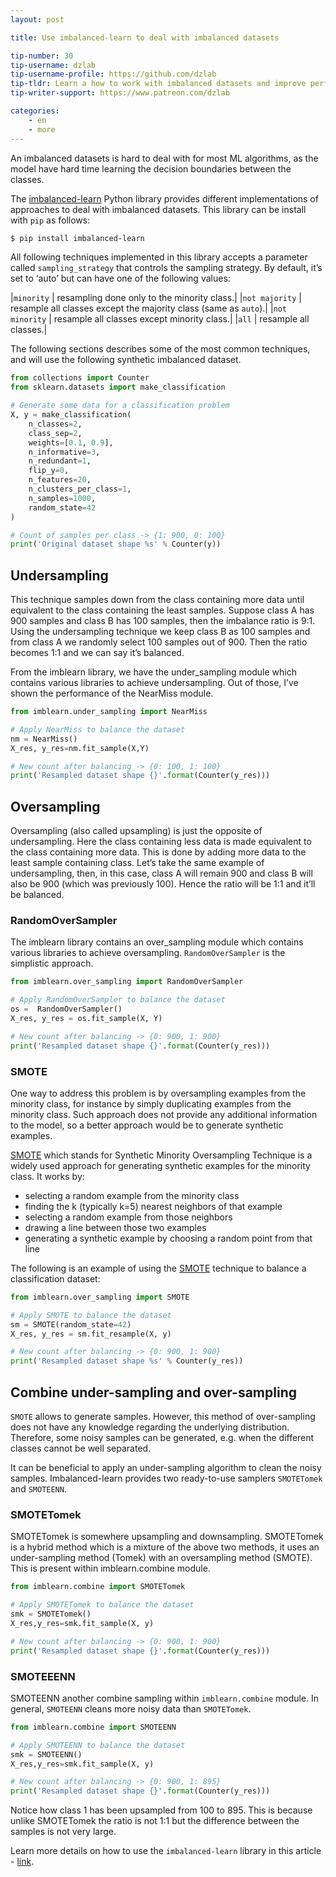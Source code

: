 ```yaml
---
layout: post

title: Use imbalanced-learn to deal with imbalanced datasets

tip-number: 30
tip-username: dzlab
tip-username-profile: https://github.com/dzlab
tip-tldr: Learn a how to work with imbalanced datasets and improve performance on minority class with SMOTE
tip-writer-support: https://www.patreon.com/dzlab

categories:
    - en
    - more
---
```


An imbalanced datasets is hard to deal with for most ML algorithms, as the model have hard time learning the decision boundaries between the classes.

<div id="histogram1"></div>
<script>
var x = ["0","0","0","0","0","1","0","0","0","0"]
var data = [
  {
    histfunc: "count",
    x: x,
    type: "histogram",
    name: "count"
  }
]
var layout = {
  title:'Examples per class'
}
Plotly.newPlot('histogram1', data, layout);
</script>


The [imbalanced-learn](https://github.com/scikit-learn-contrib/imbalanced-learn) Python library provides different implementations of approaches to deal with imbalanced datasets. This library can be install with `pip` as follows:

```sh
$ pip install imbalanced-learn
```

All following techniques implemented in this library accepts a parameter called `sampling_strategy` that controls the sampling strategy. By default, it’s set to ‘auto’ but can have one of the following values:

|`minority` | resampling done only to the minority class.|
|`not majority` | resample all classes except the majority class (same as `auto`).|
|`not minority` | resample all classes except minority class.|
|`all` | resample all classes.|


The following sections describes some of the most common techniques, and will use the following synthetic imbalanced dataset.
```python
from collections import Counter
from sklearn.datasets import make_classification

# Generate some data for a classification problem
X, y = make_classification(
    n_classes=2,
    class_sep=2,
    weights=[0.1, 0.9],
    n_informative=3,
    n_redundant=1,
    flip_y=0,
    n_features=20,
    n_clusters_per_class=1,
    n_samples=1000,
    random_state=42
)

# Count of samples per class -> {1: 900, 0: 100}
print('Original dataset shape %s' % Counter(y))
```

## Undersampling
This technique samples down from the class containing more data until equivalent to the class containing the least samples. Suppose class A has 900 samples and class B has 100 samples, then the imbalance ratio is 9:1. Using the undersampling technique we keep class B as 100 samples and from class A we randomly select 100 samples out of 900. Then the ratio becomes 1:1 and we can say it’s balanced.

From the imblearn library, we have the under_sampling module which contains various libraries to achieve undersampling. Out of those, I’ve shown the performance of the NearMiss module.

```python
from imblearn.under_sampling import NearMiss

# Apply NearMiss to balance the dataset
nm = NearMiss()
X_res, y_res=nm.fit_sample(X,Y)

# New count after balancing -> {0: 100, 1: 100}
print('Resampled dataset shape {}'.format(Counter(y_res)))
```

## Oversampling
Oversampling (also called upsampling) is just the opposite of undersampling. Here the class containing less data is made equivalent to the class containing more data. This is done by adding more data to the least sample containing class. Let’s take the same example of undersampling, then, in this case, class A will remain 900 and class B will also be 900 (which was previously 100). Hence the ratio will be 1:1 and it’ll be balanced.

### RandomOverSampler
The imblearn library contains an over_sampling module which contains various libraries to achieve oversampling. `RandomOverSampler` is the simplistic approach.

```python
from imblearn.over_sampling import RandomOverSampler

# Apply RandomOverSampler to balance the dataset
os =  RandomOverSampler()
X_res, y_res = os.fit_sample(X, Y)

# New count after balancing -> {0: 900, 1: 900}
print('Resampled dataset shape {}'.format(Counter(y_res)))
```

### SMOTE
One way to address this problem is by oversampling examples from the minority class, for instance by simply duplicating examples from the minority class. Such approach does not provide any additional information to the model, so a better approach would be to generate synthetic examples.

[SMOTE](https://arxiv.org/abs/1106.1813) which stands for Synthetic Minority Oversampling Technique is a widely used approach for generating synthetic examples for the minority class. It works by:
- selecting a random example from the minority class
- finding the k (typically k=5) nearest neighbors of that example
- selecting a random example from those neighbors
- drawing a line between those two examples
- generating a synthetic example by choosing a random point from that line

The following is an example of using the [SMOTE](https://imbalanced-learn.readthedocs.io/en/stable/generated/imblearn.over_sampling.SMOTE.html) technique to balance a classification dataset:
```python
from imblearn.over_sampling import SMOTE

# Apply SMOTE to balance the dataset
sm = SMOTE(random_state=42)
X_res, y_res = sm.fit_resample(X, y)

# New count after balancing -> {0: 900, 1: 900}
print('Resampled dataset shape %s' % Counter(y_res))
```

## Combine under-sampling and over-sampling
`SMOTE` allows to generate samples. However, this method of over-sampling does not have any knowledge regarding the underlying distribution. Therefore, some noisy samples can be generated, e.g. when the different classes cannot be well separated.

It can be beneficial to apply an under-sampling algorithm to clean the noisy samples. Imbalanced-learn provides two ready-to-use samplers ``SMOTETomek`` and ``SMOTEENN``.

### SMOTETomek
SMOTETomek is somewhere upsampling and downsampling. SMOTETomek is a hybrid method which is a mixture of the above two methods, it uses an under-sampling method (Tomek) with an oversampling method (SMOTE). This is present within imblearn.combine module.

```python
from imblearn.combine import SMOTETomek

# Apply SMOTETomek to balance the dataset
smk = SMOTETomek()
X_res,y_res=smk.fit_sample(X, y)

# New count after balancing -> {0: 900, 1: 900}
print('Resampled dataset shape {}'.format(Counter(y_res)))
```

### SMOTEEENN
SMOTEENN another combine sampling within `imblearn.combine` module. In general, ``SMOTEENN`` cleans more noisy data than ``SMOTETomek``.

```python
from imblearn.combine import SMOTEENN

# Apply SMOTEENN to balance the dataset
smk = SMOTEENN()
X_res,y_res=smk.fit_sample(X, y)

# New count after balancing -> {0: 900, 1: 895}
print('Resampled dataset shape {}'.format(Counter(y_res)))
```

Notice how class 1 has been upsampled from 100 to 895. This is because unlike SMOTETomek the ratio is not 1:1 but the difference between the samples is not very large.

Learn more details on how to use the `imbalanced-learn` library in this article - [link](https://dzlab.github.io/notebooks/sklearn/classification/sampling/2020/10/31/Handling_Imbalanced_Datasets.html).